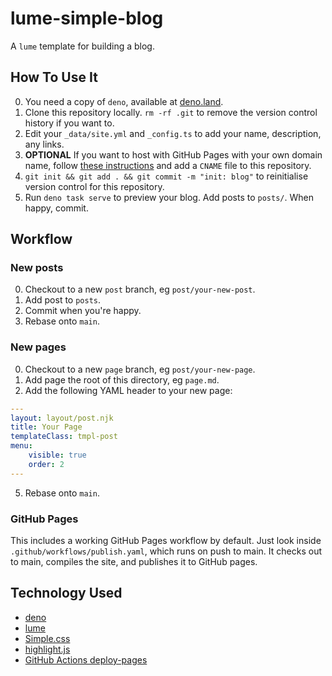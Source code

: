 # lume-simple-blog

A `lume` template for building a blog.

## How To Use It

0. You need a copy of `deno`, available at [deno.land](https://deno.land).
1. Clone this repository locally. `rm -rf .git` to remove the version control
   history if you want to.
2. Edit your `_data/site.yml` and `_config.ts` to add your name, description,
   any links.
3. **OPTIONAL** If you want to host with GitHub Pages with your own domain name,
   follow [these
instructions](https://docs.github.com/en/pages/configuring-a-custom-domain-for-your-github-pages-site)
and add a `CNAME` file to this repository.
4. `git init && git add . && git commit -m "init: blog"` to reinitialise version
   control for this repository.
5. Run `deno task serve` to preview your blog. Add posts to `posts/`. When
   happy, commit.

## Workflow

### New posts

0. Checkout to a new `post` branch, eg `post/your-new-post`.
1. Add post to `posts`.
3. Commit when you're happy.
4. Rebase onto `main`.

### New pages

0. Checkout to a new `page` branch, eg `post/your-new-page`.
1. Add page the root of this directory, eg `page.md`.
2. Add the following YAML header to your new page:

```yaml
---
layout: layout/post.njk
title: Your Page
templateClass: tmpl-post
menu:
    visible: true
    order: 2
---
```

5. Rebase onto `main`.

### GitHub Pages

This includes a working GitHub Pages workflow by default. Just look inside
`.github/workflows/publish.yaml`, which runs on push to main. It checks out to
main, compiles the site, and publishes it to GitHub pages.

## Technology Used

* [deno](https://deno.land)
* [lume](https://lume.land)
* [Simple.css](https://simplecss.org/)
* [highlight.js](https://lume.land/plugins/code_highlight/)
* [GitHub Actions deploy-pages](https://github.com/actions/deploy-pages)
